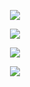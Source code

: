 <p align="center"
	
![](https://media.discordapp.net/attachments/1013156557237792858/1287374772841222144/image_2024-09-22_142503326_1.png?ex=66f150b0&is=66efff30&hm=964f4ca3ab416681881a32e4df1bf336f963f5173b5704ee6deccc0f6dd03bcd&=&format=webp&quality=lossless&width=993&height=73)

<p align="center"
	
![](https://i.pinimg.com/564x/54/25/00/542500f15f034ca4b889a08a56c081be.jpg)

<p align="center"

![](https://images.cooltext.com/5709216.gif)

<p align="center"

![](https://media.discordapp.net/attachments/1013156557237792858/1287374773105459262/image_2024-09-22_142537556_1.png?ex=66f150b0&is=66efff30&hm=0f300b5e98d5343c1ae67910bf8df4e70264e1d4360a764a5870cde2ae1391d8&=&format=webp&quality=lossless&width=993&height=73)

